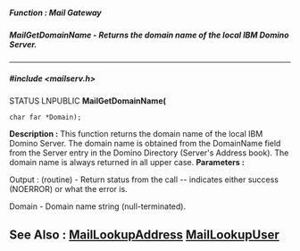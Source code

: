 ##### Function : Mail Gateway
##### MailGetDomainName - Returns the domain name of the local IBM Domino Server.
---
##### #include <mailserv.h>
STATUS LNPUBLIC **MailGetDomainName(**

	char far *Domain);
**Description :**
This function returns the domain name of the local IBM Domino Server.  The 
domain name is obtained from the DomainName field from the Server entry in the 
Domino Directory (Server's Address book).  The domain name is always returned 
in all upper case.
**Parameters :**

Output :
(routine)  -  Return status from the call -- indicates either success (NOERROR) or what the error is.


Domain  -  Domain name string (null-terminated).  

**See Also :**
[MailLookupAddress](D:/md_files/MailLookupAddress.md)
[MailLookupUser](D:/md_files/MailLookupUser.md)
---
